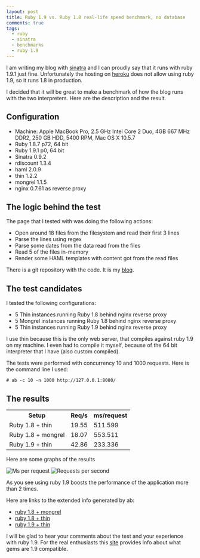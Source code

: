 ```yaml
---
layout: post
title: Ruby 1.9 vs. Ruby 1.8 real-life speed benchmark, no database
comments: true
tags:
  - ruby
  - sinatra
  - benchmarks
  - ruby 1.9
---
```


I am writing my blog with [sinatra][sinatra] and I can proudly say that it runs with ruby 1.9.1 just fine. Unfortunately the hosting on [heroku][heroku] does not allow using ruby 1.9, so it runs 1.8 in production.

I decided that it will be great to make a benchmark of how the blog runs with the two interpreters. Here are the description and the result.

Configuration
-------------

* Machine: Apple MacBook Pro, 2.5 GHz Intel Core 2 Duo, 4GB 667 MHz DDR2, 250 GB HDD, 5400 RPM, Mac OS X 10.5.7
* Ruby 1.8.7 p72, 64 bit
* Ruby 1.9.1 p0, 64 bit
* Sinatra 0.9.2
* rdiscount 1.3.4
* haml 2.0.9
* thin 1.2.2
* mongrel 1.1.5
* nginx 0.7.61 as reverse proxy

The logic behind the test
-------------------------

The page that I tested with was doing the following actions:
 
* Open around 18 files from the filesystem and read their first 3 lines
* Parse the lines using regex
* Parse some dates from the data read from the files
* Read 5 of the files in-memory
* Render some HAML templates with content got from the read files

There is a git repository with the code. It is my [blog][code].

The test candidates
-------------------

I tested the following configurations:

* 5 Thin instances running Ruby 1.8 behind nginx reverse proxy
* 5 Mongrel instances running Ruby 1.8 behind nginx reverse proxy
* 5 Thin instances running Ruby 1.9 behind nginx reverse proxy

I use thin because this is the only web server, that compiles against ruby 1.9 on my machine. I even had to compile it myself, because of the 64 bit interpreter that I have (also custom compiled).

The tests were performed with concurrency 10 and 1000 requests. Here is the command line I used:

    # ab -c 10 -n 1000 http://127.0.0.1:8080/

The results
-----------

<table>
  <tr>
    <th>Setup</th>
    <th>Req/s</th>
    <th>ms/request</th>
  </tr>
  <tr>
    <td>Ruby 1.8 + thin</td>
    <td>19.55 </td>
    <td>511.599</td>
  </tr>
  <tr>
    <td>Ruby 1.8 + mongrel</td>
    <td>18.07</td>
    <td>553.511</td>
  </tr>
  <tr>
    <td>Ruby 1.9 + thin</td>
    <td>42.86</td>
    <td>233.336</td>
  </tr>
</table>

Here are some graphs of the results

![Ms per request][1]
![Requests per second][2]

As you see using ruby 1.9 boosts the performance of the application more than 2 times.

Here are links to the extended info generated by ab:

* [ruby 1.8 + mongrel][3]
* [ruby 1.8 + thin][4]
* [ruby 1.9 + thin][5]

I will be glad to hear your comments about the test and your experience with ruby 1.9. For the real enthusiasts this [site][isruby19] provides info about what gems are 1.9 compatible.

[code]: http://github.com/valo/valentinmihov.com/tree/master
[heroku]:   http://heroku.com/ "Heroku"
[sinatra]:  http://www.sinatrarb.com/ "Sinatra"
[isruby19]: http://isitruby19.com/
[1]:        /res/Ruby_1.8_vs_Ruby_1.9_ms_per_request.png
[2]:        /res/Ruby_1.8_vs_Ruby_1.9_req_per_sec.png
[3]:        /res/ruby1.8_mongrel.txt
[4]:        /res/ruby1.8_thin.txt
[5]:        /res/ruby1.9_thin.txt

